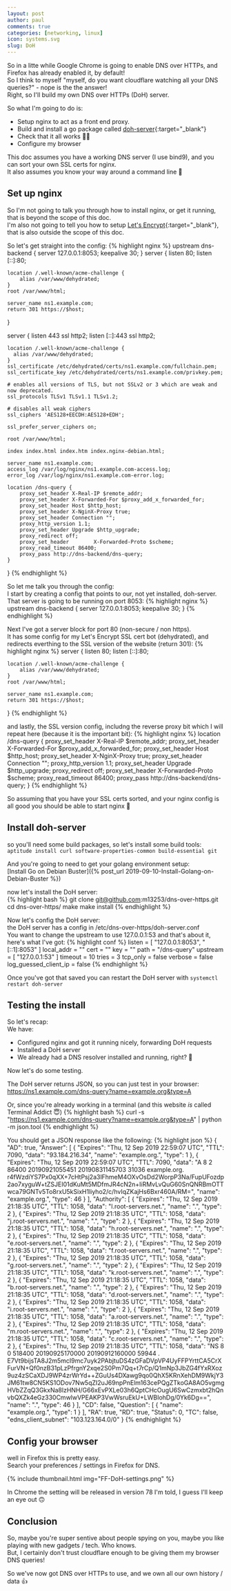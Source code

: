 ```yaml
---
layout: post
author: paul
comments: true
categories: [networking, linux]
icon: systems.svg
slug: DoH
---
```

So in a litte while Google Chrome is going to enable DNS over HTTPs, and Firefox has already enabled it, by default!  
So I think to myself "myself, do you want cloudflare watching all your DNS queries?" - nope is the the answer!  
Right, so I'll build my own DNS over HTTPs (DoH) server.

So what I'm going to do is:
* Setup nginx to act as a front end proxy.
* Build and install a go package called [doh-server](https://github.com/m13253/dns-over-https){:target="_blank"}
* Check that it all works 👨‍💻
* Configure my browser

This doc assumes you have a working DNS server (I use bind9), and you can sort your own SSL certs for nginx.  
It also assumes you know your way around a command line 🤪

## Set up nginx

So I'm not going to talk you through how to install nginx, or get it running, that is beyond the scope of this doc.  
I'm also not going to tell you how to setup [Let's Encrypt](https://letsencrypt.org/){:target="_blank"}, that is also outside the scope of this doc.


So let's get straight into the config:
{% highlight nginx %}
upstream dns-backend {
    server 127.0.0.1:8053;
    keepalive 30;
}
server {
    listen 80;
    listen [::]:80;

    location /.well-known/acme-challenge {
        alias /var/www/dehydrated;
    }
    root /var/www/html;

    server_name ns1.example.com;
    return 301 https://$host;
}

server {
    listen 443 ssl http2;
    listen [::]:443 ssl http2;

    location /.well-known/acme-challenge {
      alias /var/www/dehydrated;
    }
    ssl_certificate /etc/dehydrated/certs/ns1.example.com/fullchain.pem;
    ssl_certificate_key /etc/dehydrated/certs/ns1.example.com/privkey.pem;

    # enables all versions of TLS, but not SSLv2 or 3 which are weak and now deprecated.
    ssl_protocols TLSv1 TLSv1.1 TLSv1.2;

    # disables all weak ciphers
    ssl_ciphers 'AES128+EECDH:AES128+EDH';

    ssl_prefer_server_ciphers on;

    root /var/www/html;

    index index.html index.htm index.nginx-debian.html;

    server_name ns1.example.com;
    access_log /var/log/nginx/ns1.example.com-access.log;
    error_log /var/log/nginx/ns1.example.com-error.log;

    location /dns-query {
        proxy_set_header X-Real-IP $remote_addr;
        proxy_set_header X-Forwarded-For $proxy_add_x_forwarded_for;
        proxy_set_header Host $http_host;
        proxy_set_header X-NginX-Proxy true;
        proxy_set_header Connection "";
        proxy_http_version 1.1;
        proxy_set_header Upgrade $http_upgrade;
        proxy_redirect off;
        proxy_set_header        X-Forwarded-Proto $scheme;
        proxy_read_timeout 86400;
        proxy_pass http://dns-backend/dns-query;
    }

}
{% endhighlight %}

So let me talk you through the config:  
I start by creating a config that points to our, not yet installed, doh-server. That server is going to be running on port 8053:
{% highlight nginx %}
upstream dns-backend {
    server 127.0.0.1:8053;
    keepalive 30;
}
{% endhighlight %}

Next I've got a server block for port 80 (non-secure / non https).  
It has some config for my Let's Encrypt SSL cert bot (dehydrated), and redirects everthing to the SSL version of the website (return 301):
{% highlight nginx %}
server {
    listen 80;
    listen [::]:80;

    location /.well-known/acme-challenge {
        alias /var/www/dehydrated;
    }
    root /var/www/html;

    server_name ns1.example.com;
    return 301 https://$host;
}
{% endhighlight %}

and lastly, the SSL version config, includng the reverse proxy bit which I will repeat here (because it is the important bit):
{% highlight nginx %}
location /dns-query {
    proxy_set_header X-Real-IP $remote_addr;
    proxy_set_header X-Forwarded-For $proxy_add_x_forwarded_for;
    proxy_set_header Host $http_host;
    proxy_set_header X-NginX-Proxy true;
    proxy_set_header Connection "";
    proxy_http_version 1.1;
    proxy_set_header Upgrade $http_upgrade;
    proxy_redirect off;
    proxy_set_header        X-Forwarded-Proto $scheme;
    proxy_read_timeout 86400;
    proxy_pass http://dns-backend/dns-query;
}
{% endhighlight %}

So assuming that you have your SSL certs sorted, and your nginx config is all good you should be able to start nginx 🥰

## Install doh-server

so you'll need some build packages, so let's install some build tools:  
`aptitude install curl software-properties-common build-essential git`

And you're going to need to get your golang environment setup:  
[Install Go on Debian Buster]({% post_url 2019-09-10-Install-Golang-on-Debian-Buster %})

now let's install the DoH server:  
{% highlight bash %}
git clone git@github.com:m13253/dns-over-https.git
cd dns-over-https/
make
make install
{% endhighlight %}

Now let's config the DoH server:  
the DoH server has a config in /etc/dns-over-https/doh-server.conf  
You want to change the upstream to use 127.0.0.1:53 and that's about it, here's what I've got:
{% highlight conf %}
listen = [
    "127.0.0.1:8053",
    "[::1]:8053"
]
local_addr = ""
cert = ""
key = ""
path = "/dns-query"
upstream = [
	"127.0.0.1:53"
]
timeout = 10
tries = 3
tcp_only = false
verbose = false
log_guessed_client_ip = false
{% endhighlight %}

Once you've got that saved you can restart the DoH server with `systemctl restart doh-server`  

## Testing the install
So let's recap:  
We have:
* Configured nginx and got it running nicely, forwarding DoH requests
* Installed a DoH server
* We already had a DNS resolver installed and running, right? 🧐

Now let's do some testing.

The DoH server returns JSON, so you can just test in your browser:  
https://ns1.example.com/dns-query?name=example.org&type=A  

Or, since you're already working in a terminal (and this website _is_ called Terminal Addict 😇)
{% highlight bash %}
curl -s "https://ns1.example.com/dns-query?name=example.org&type=A" | python -m json.tool
{% endhighlight %}

You should get a JSON response like the following:
{% highlight json %}
{
    "AD": true,
    "Answer": [
        {
            "Expires": "Thu, 12 Sep 2019 22:59:07 UTC",
            "TTL": 7090,
            "data": "93.184.216.34",
            "name": "example.org.",
            "type": 1
        },
        {
            "Expires": "Thu, 12 Sep 2019 22:59:07 UTC",
            "TTL": 7090,
            "data": "A 8 2 86400 20190921055451 20190831145703 31036 example.org. r4fWzdiYS7Px0qXX+7cHtPsj2a3lFhmeM4OXvOsDd2WorpP3Na/FupUFozdp2ao7xyguW+tZSJEI01dKuMt5MDfmJR4cN2n+IiRMvLvQuG60SnQNRBmOTTwca79GNTv5To8rxU5kSixH1liyho2/c/hvIqZKajHs6Bxr460A/RM=",
            "name": "example.org.",
            "type": 46
        }
    ],
    "Authority": [
        {
            "Expires": "Thu, 12 Sep 2019 21:18:35 UTC",
            "TTL": 1058,
            "data": "l.root-servers.net.",
            "name": ".",
            "type": 2
        },
        {
            "Expires": "Thu, 12 Sep 2019 21:18:35 UTC",
            "TTL": 1058,
            "data": "j.root-servers.net.",
            "name": ".",
            "type": 2
        },
        {
            "Expires": "Thu, 12 Sep 2019 21:18:35 UTC",
            "TTL": 1058,
            "data": "h.root-servers.net.",
            "name": ".",
            "type": 2
        },
        {
            "Expires": "Thu, 12 Sep 2019 21:18:35 UTC",
            "TTL": 1058,
            "data": "e.root-servers.net.",
            "name": ".",
            "type": 2
        },
        {
            "Expires": "Thu, 12 Sep 2019 21:18:35 UTC",
            "TTL": 1058,
            "data": "f.root-servers.net.",
            "name": ".",
            "type": 2
        },
        {
            "Expires": "Thu, 12 Sep 2019 21:18:35 UTC",
            "TTL": 1058,
            "data": "g.root-servers.net.",
            "name": ".",
            "type": 2
        },
        {
            "Expires": "Thu, 12 Sep 2019 21:18:35 UTC",
            "TTL": 1058,
            "data": "k.root-servers.net.",
            "name": ".",
            "type": 2
        },
        {
            "Expires": "Thu, 12 Sep 2019 21:18:35 UTC",
            "TTL": 1058,
            "data": "b.root-servers.net.",
            "name": ".",
            "type": 2
        },
        {
            "Expires": "Thu, 12 Sep 2019 21:18:35 UTC",
            "TTL": 1058,
            "data": "d.root-servers.net.",
            "name": ".",
            "type": 2
        },
        {
            "Expires": "Thu, 12 Sep 2019 21:18:35 UTC",
            "TTL": 1058,
            "data": "i.root-servers.net.",
            "name": ".",
            "type": 2
        },
        {
            "Expires": "Thu, 12 Sep 2019 21:18:35 UTC",
            "TTL": 1058,
            "data": "a.root-servers.net.",
            "name": ".",
            "type": 2
        },
        {
            "Expires": "Thu, 12 Sep 2019 21:18:35 UTC",
            "TTL": 1058,
            "data": "m.root-servers.net.",
            "name": ".",
            "type": 2
        },
        {
            "Expires": "Thu, 12 Sep 2019 21:18:35 UTC",
            "TTL": 1058,
            "data": "c.root-servers.net.",
            "name": ".",
            "type": 2
        },
        {
            "Expires": "Thu, 12 Sep 2019 21:18:35 UTC",
            "TTL": 1058,
            "data": "NS 8 0 518400 20190925170000 20190912160000 59944 . E7Vt9bijsTA8J2m5mcI9mc7uyk2PAbjtuDS4zGFaDVpVP4UyFFPYrttCA5CrXFurVN+Qf0nzB31pLzPfrgnY2xqe2S0Pm7Qq+t7rCp/Q1mNp3JbZG4fYxRXoz9uz4zSCaXDJ9WP4zrWrYd++ZGuUs4DXawg9qo0QhX5KRnXehDM9WkjY3JM61tw8CN5KS1ODov7Nw5qZI2uJ69npPnElm163cePQgZTkoGA8AO5vgmgHVbZZqQ3GkxNa8lzHNH/G66xEvPXLe03h6QptCHcOugU6SwCzmxbt2hQnvbQXZk4eGz330CmwlwVPEAKP3VwWsruEkU+LWBIohDg/0Yk6Dg==",
            "name": ".",
            "type": 46
        }
    ],
    "CD": false,
    "Question": [
        {
            "name": "example.org.",
            "type": 1
        }
    ],
    "RA": true,
    "RD": true,
    "Status": 0,
    "TC": false,
    "edns_client_subnet": "103.123.164.0/0"
}
{% endhighlight %}

## Config your browser

well in Firefox this is pretty easy.  
Search your preferences / settings in Firefox for DNS.  

{% include thumbnail.html img="FF-DoH-settings.png" %}

In Chrome the setting will be released in version 78 I'm told, I guess I'll keep an eye out 🙃

## Conclusion

So, maybe you're super sentive about people spying on you, maybe you like playing with new gadgets / tech. Who knows.  
But, I certainly don't trust cloudflare enough to be giving them my browser DNS queries!  

So we've now got DNS over HTTPs to use, and we own all our own history / data 👍
